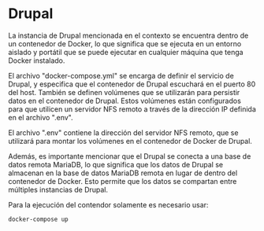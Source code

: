 # Drupal

 La instancia de Drupal mencionada en el contexto se encuentra dentro de un contenedor de Docker, lo que significa que se ejecuta en un entorno aislado y portátil que se puede ejecutar en cualquier máquina que tenga Docker instalado.

El archivo "docker-compose.yml" se encarga de definir el servicio de Drupal, y especifica que el contenedor de Drupal escuchará en el puerto 80 del host. También se definen volúmenes que se utilizarán para persistir datos en el contenedor de Drupal. Estos volúmenes están configurados para que utilicen un servidor NFS remoto a través de la dirección IP definida en el archivo ".env".

El archivo ".env" contiene la dirección del servidor NFS remoto, que se utilizará para montar los volúmenes en el contenedor de Docker de Drupal.

Además, es importante mencionar que el Drupal se conecta a una base de datos remota MariaDB, lo que significa que los datos de Drupal se almacenan en la base de datos MariaDB remota en lugar de dentro del contenedor de Docker. Esto permite que los datos se compartan entre múltiples instancias de Drupal.

Para la ejecución del contendor solamente es necesario usar:

```
docker-compose up
```
